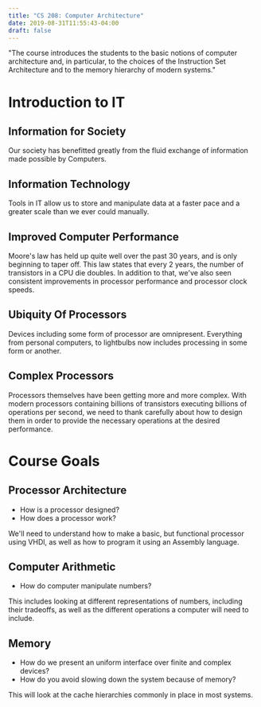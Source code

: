 ```yaml
---
title: "CS 208: Computer Architecture"
date: 2019-08-31T11:55:43-04:00
draft: false
---
```

"The course introduces the students to the basic notions of computer architecture and, in particular, to the choices of the Instruction Set Architecture and to the memory hierarchy of modern systems."
<!--more-->

# Introduction to IT

## Information for Society

Our society has benefitted greatly from the fluid exchange of information
made possible by Computers.

## Information Technology

Tools in IT allow us to store and manipulate data at a faster pace and
a greater scale than we ever could manually.

## Improved Computer Performance

Moore's law has held up quite well over the past 30 years, and is only beginning
to taper off. This law states that every 2 years, the number of transistors in a CPU
die doubles. In addition to that, we've also seen consistent improvements in processor
performance and processor clock speeds.

## Ubiquity Of Processors

Devices including some form of processor are omnipresent. Everything from personal computers,
to lightbulbs now includes processing in some form or another.

## Complex Processors

Processors themselves have been getting more and more complex. With modern processors
containing billions of transistors executing billions of operations per second,
we need to thank carefully about how to design them in order to provide the necessary
operations at the desired performance.

# Course Goals

## Processor Architecture

- How is a processor designed?
- How does a processor work?

We'll need to understand how to make a basic, but functional processor
using VHDl, as well as how to program it using an Assembly language.

## Computer Arithmetic

- How do computer manipulate numbers?

This includes looking at different representations of numbers, including
their tradeoffs, as well as the different operations a computer will
need to include.

## Memory

- How do we present an uniform interface over finite and complex devices?
- How do you avoid slowing down the system because of memory?

This will look at the cache hierarchies commonly in place in most systems.

